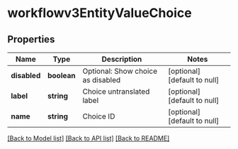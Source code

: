 # workflowv3EntityValueChoice

## Properties
Name | Type | Description | Notes
------------ | ------------- | ------------- | -------------
**disabled** | **boolean** | Optional: Show choice as disabled | [optional] [default to null]
**label** | **string** | Choice untranslated label | [optional] [default to null]
**name** | **string** | Choice ID | [optional] [default to null]

[[Back to Model list]](../README.md#documentation-for-models) [[Back to API list]](../README.md#documentation-for-api-endpoints) [[Back to README]](../README.md)


